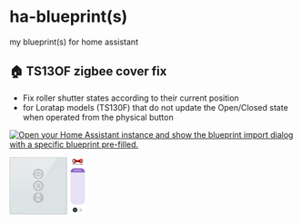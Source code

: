 # ha-blueprint(s)
my blueprint(s) for home assistant

## 🏠 TS13OF zigbee cover fix

- Fix roller shutter states according to their current position
- for Loratap models (TS130F) that do not update the Open/Closed state when operated from the physical button

[![Open your Home Assistant instance and show the blueprint import dialog with a specific blueprint pre-filled.](https://my.home-assistant.io/badges/blueprint_import.svg)](https://my.home-assistant.io/redirect/blueprint_import/?blueprint_url=https%3A%2F%2Fgithub.com%2Febozonne%2Fha-blueprints%2Fblob%2Fmain%2FcoverPositionFIX.yaml)

<img width="20%" src="coverPositionFIX_loratap.png"> <img width="6.3%" src="coverPositionFIX_wrongState.png">
